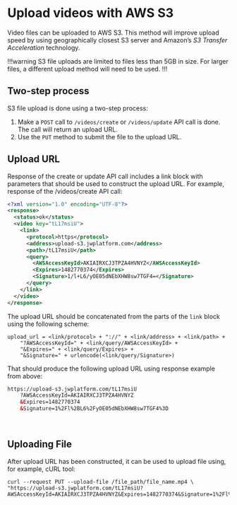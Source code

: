 # Upload videos with AWS S3

Video files can be uploaded to AWS S3. This method will improve upload speed by using geographically closest S3 server and Amazon’s *S3 Transfer Acceleration* technology.

!!!warning
S3 file uploads are limited to files less than 5GB in size. For larger files, a different upload method will need to be used.
!!!

## Two-step process

S3 file upload is done using a two-step process:

1. Make a `POST` call to `/videos/create` or `/videos/update` API call is done. The call will return an upload URL.
2. Use the `PUT` method to submit the file to the upload URL.

## Upload URL

Response of the create or update API call includes a link block with parameters that should be used to construct the upload URL. For example, response of the /videos/create API call:

```xml
<?xml version="1.0" encoding="UTF-8"?>
<response>
  <status>ok</status>
  <video key="tL17msiU">
    <link>
      <protocol>https</protocol>
      <address>upload-s3.jwplatform.com</address>
      <path>/tL17msiU</path>
      <query>
        <AWSAccessKeyId>AKIAIRXCJ3TPZA4HVNYZ</AWSAccessKeyId>
        <Expires>1482770374</Expires>
        <Signature>1/l+L6/yOE05dNEbXHW8sw7TGF4=</Signature>
      </query>
    </link>
  </video>
</response>
```

The upload URL should be concatenated from the parts of the `link` block using the following scheme:

```
upload_url = <link/protocol> + "://" + <link/address> + <link/path> +
    "?AWSAccessKeyId=" + <link/query/AWSAccessKeyId> +
    "&Expires=" + <link/query/Expires> +
    "&Signature=" + urlencode(<link/query/Signature>)
```

That should produce the following upload URL using response example from above:

```html
https://upload-s3.jwplatform.com/tL17msiU
    ?AWSAccessKeyId=AKIAIRXCJ3TPZA4HVNYZ
    &Expires=1482770374
    &Signature=1%2Fl%2BL6%2FyOE05dNEbXHW8sw7TGF4%3D
```

<br/>

## Uploading File

After upload URL has been constructed, it can be used to upload file using, for example, cURL tool:

```
curl --request PUT --upload-file /file_path/file_name.mp4 \
"https://upload-s3.jwplatform.com/tL17msiU?AWSAccessKeyId=AKIAIRXCJ3TPZA4HVNYZ&Expires=1482770374&Signature=1%2Fl%2BL6%2FyOE05dNEbXHW8sw7TGF4%3D"
```